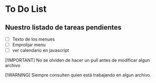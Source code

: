 # To Do List 

## Nuestro listado de tareas pendientes

- [ ] Texto de los menues 
- [ ] Emprolijar menu
- [ ] ver calendario en javascript

[!IMPORTANT]
No se olviden de hacer un pull antes de modificar algun archivo

[!WARNING]
Siempre consulten quien está trabajando en algun archivo.
